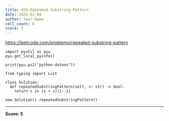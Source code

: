 ```yaml
---
title: 459-Repeated-Substring-Pattern
date: 2025-01-04
author: Your Name
cell_count: 6
score: 5
---
```


https://leetcode.com/problems/repeated-substring-pattern


```
import pyutil as pyu
pyu.get_local_pyinfo()
```


```
print(pyu.ps2("python-dotenv"))
```


```
from typing import List
```


```
class Solution:
  def repeatedSubstringPattern(self, s: str) -> bool:
    return s in (s + s)[1:-1]
```


```
new Solution().repeatedSubstringPattern()
```


---
**Score: 5**